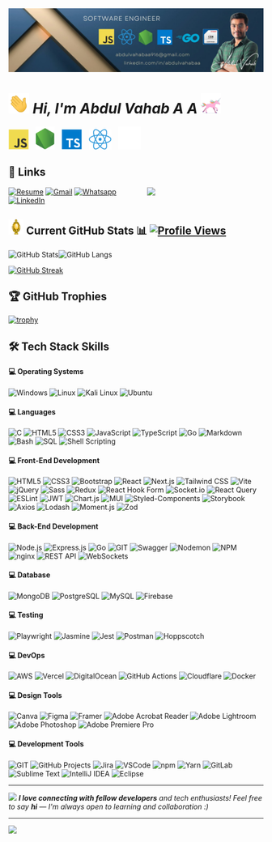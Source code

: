 <img src="images/Github banner no pic.jpg" >

# <img src="animated/hands.gif" height="40" /> **_Hi, I'm Abdul Vahab A A_** <img src="animated/unicorn.gif" height="40" />

<img src="svgs/logo-javascript.svg" height="40" style="margin-right:10px;" />
<img src="svgs/logo-nodejs.svg" height="45" style="margin-right:10px;" />
<img src="svgs/logo-typescript.svg" height="40" style="margin-right:10px;" />
<img src="images/react.png" height="40" style="margin-right:10px;" />
<img src="svgs/next.js.svg" height="45" />


## 🔗 Links

<img align='right' src="https://media.giphy.com/media/M9gbBd9nbDrOTu1Mqx/giphy.gif" width="230">

[![Resume](https://img.shields.io/badge/Resume-%239146FF.svg?style=social&logo=read-the-docs&logoColor=blue)](https://drive.google.com/file/d/1rQ1TG_9zv9Ij7PuopyuBUFp5FCMREm4D/view?usp=sharing) [![Gmail](https://img.shields.io/badge/Gmail-%23FF4500.svg?style=social&logo=Gmail)](mailto:abdulvahabaa916@gmail.com) [![Whatsapp](https://img.shields.io/badge/-WhatsApp-green?logo=WhatsApp&style=social)](https://wa.me/+9747733770) [![LinkedIn](https://img.shields.io/badge/LinkedIn-0077B5?style=flat&logo=linkedin&logoColor=white)](https://www.linkedin.com/in/abdulvahabaa)
<!-- [![LeetCode](https://img.shields.io/badge/LeetCode-FE7A16.svg?style=social&logo=leetcode&logoColor=orange)](https://leetcode.com/u/abdulvahabaa/) -->

## <img src="animated/light_5.gif" height="30px" /> Current GitHub Stats 📊 [![Profile Views](https://visitcountpro.netlify.app/api?id=abdulvahabaa&pretty=true)](https://visitcount.itsvg.in)

![GitHub Stats](https://github-readme-stats.vercel.app/api?username=abdulvahabaa&show_icons=true&theme=radical)![GitHub Langs](https://github-readme-stats.vercel.app/api/top-langs/?username=abdulvahabaa&layout=compact&theme=blue-green)

[![GitHub Streak](https://github-readme-streak-stats.herokuapp.com?user=abdulvahabaa&theme=blueberry&date_format=M%20j%5B%2C%20Y%5D)](https://git.io/streak-stats)

## 🏆 GitHub Trophies

[![trophy](https://github-profile-trophy.vercel.app/?username=abdulvahabaa&theme=nord&column=7)](https://github.com/ryo-ma/github-profile-trophy)

## 🛠️ Tech Stack Skills

#### 💻 Operating Systems

![Windows](https://img.shields.io/badge/windows-%230769AD.svg?style=plastic&logo=windows&logoColor=white)
![Linux](https://img.shields.io/badge/Linux-%2307405e.svg?style=plastic&logo=Linux&logoColor=white)
![Kali Linux](https://img.shields.io/badge/Kali_linux-%23404d59.svg?style=plastic&logo=Kalilinux&logoColor=white)
![Ubuntu](https://img.shields.io/badge/ubuntu-%23E34F26.svg?style=plastic&logo=ubuntu&logoColor=white)

#### 💻 Languages

![C](https://img.shields.io/badge/C-%2300599C.svg?style=plastic&logo=c&logoColor=white)
![HTML5](https://img.shields.io/badge/HTML5-%23E34F26.svg?style=plastic&logo=html5&logoColor=white)
![CSS3](https://img.shields.io/badge/CSS3-%231572B6.svg?style=plastic&logo=css3&logoColor=white)
![JavaScript](https://img.shields.io/badge/JavaScript-%23F7DF1E.svg?style=plastic&logo=javascript&logoColor=black)
![TypeScript](https://img.shields.io/badge/TypeScript-%23007ACC.svg?style=plastic&logo=typescript&logoColor=white)
![Go](https://img.shields.io/badge/Go-%2300ADD8.svg?style=plastic&logo=go&logoColor=white)
![Markdown](https://img.shields.io/badge/Markdown-%23000000.svg?style=plastic&logo=markdown&logoColor=white)
![Bash](https://img.shields.io/badge/Bash-%234EAA25.svg?style=plastic&logo=gnu-bash&logoColor=white)
![SQL](https://img.shields.io/badge/SQL-%2300C1D4.svg?style=plastic&logo=sql&logoColor=white)
![Shell Scripting](https://img.shields.io/badge/Shell_Scripting-%234EAA25.svg?style=plastic&logo=gnu-bash&logoColor=white)

#### 💻 Front-End Development

![HTML5](https://img.shields.io/badge/HTML5-%23E34F26.svg?style=plastic&logo=html5&logoColor=white)
![CSS3](https://img.shields.io/badge/CSS3-%231572B6.svg?style=plastic&logo=css3&logoColor=white)
![Bootstrap](https://img.shields.io/badge/Bootstrap-%237952B3.svg?style=plastic&logo=bootstrap&logoColor=white)
![React](https://img.shields.io/badge/React-%2361DAFB.svg?style=plastic&logo=react&logoColor=black)
![Next.js](https://img.shields.io/badge/Next.js-%23000000.svg?style=plastic&logo=nextdotjs&logoColor=white)
![Tailwind CSS](https://img.shields.io/badge/Tailwind_CSS-%2306B6D4.svg?style=plastic&logo=tailwindcss&logoColor=white)
![Vite](https://img.shields.io/badge/Vite-%23646CFF.svg?style=plastic&logo=vite&logoColor=white)
![jQuery](https://img.shields.io/badge/jQuery-%230769AD.svg?style=plastic&logo=jquery&logoColor=white)
![Sass](https://img.shields.io/badge/Sass-%23CC6699.svg?style=plastic&logo=sass&logoColor=white)
![Redux](https://img.shields.io/badge/Redux-%23764ABC.svg?style=plastic&logo=redux&logoColor=white)
![React Hook Form](https://img.shields.io/badge/React_Hook_Form-%23EC5990.svg?style=plastic&logo=reacthookform&logoColor=white)
![Socket.io](https://img.shields.io/badge/Socket.io-%23010101.svg?style=plastic&logo=socketdotio&logoColor=white)
![React Query](https://img.shields.io/badge/React_Query-%23FF4154.svg?style=plastic&logo=reactquery&logoColor=white)
![ESLint](https://img.shields.io/badge/ESLint-%234B32C3.svg?style=plastic&logo=eslint&logoColor=white)
![JWT](https://img.shields.io/badge/JWT-%23000000.svg?style=plastic&logo=jsonwebtokens&logoColor=white)
![Chart.js](https://img.shields.io/badge/Chart.js-%23FF6384.svg?style=plastic&logo=chartdotjs&logoColor=white)
![MUI](https://img.shields.io/badge/MUI-%230081CB.svg?style=plastic&logo=mui&logoColor=white)
![Styled-Components](https://img.shields.io/badge/Styled_Components-%23DB7093.svg?style=plastic&logo=styled-components&logoColor=white)
![Storybook](https://img.shields.io/badge/Storybook-%23FF4785.svg?style=plastic&logo=storybook&logoColor=white)
![Axios](https://img.shields.io/badge/Axios-%235A29E4.svg?style=plastic&logo=axios&logoColor=white)
![Lodash](https://img.shields.io/badge/Lodash-%23273230.svg?style=plastic&logo=lodash&logoColor=white)
![Moment.js](https://img.shields.io/badge/Moment.js-%23000000.svg?style=plastic&logo=momentdotjs&logoColor=white)
![Zod](https://img.shields.io/badge/Zod-%237952B3.svg?style=plastic&logo=Zod&logoColor=white)

#### 💻 Back-End Development

![Node.js](https://img.shields.io/badge/Node.js-%23339933.svg?style=plastic&logo=nodedotjs&logoColor=white)
![Express.js](https://img.shields.io/badge/Express.js-%23000000.svg?style=plastic&logo=express&logoColor=white)
![Go](https://img.shields.io/badge/Go-%2300ADD8.svg?style=plastic&logo=go&logoColor=white)
![GIT](https://img.shields.io/badge/git-%23E34F26.svg?style=plastic&logo=git&logoColor=white)
![Swagger](https://img.shields.io/badge/Swagger-%2385EA2D.svg?style=plastic&logo=swagger&logoColor=black)
![Nodemon](https://img.shields.io/badge/Nodemon-%2376D04B.svg?style=plastic&logo=nodemon&logoColor=white)
![NPM](https://img.shields.io/badge/NPM-%23CB3837.svg?style=plastic&logo=npm&logoColor=white)
![nginx](https://img.shields.io/badge/nginx-%23009639.svg?style=plastic&logo=nginx&logoColor=white)
![REST API](https://img.shields.io/badge/REST_API-%23000000.svg?style=plastic&logo=rest-api&logoColor=white)
![WebSockets](https://img.shields.io/badge/WebSockets-%234095F6.svg?style=plastic&logo=websockets&logoColor=white)

<!-- ![GraphQL](https://img.shields.io/badge/GraphQL-%23E10098.svg?style=plastic&logo=graphql&logoColor=white) -->

#### 💻 Database

![MongoDB](https://img.shields.io/badge/MongoDB-%2347A248.svg?style=plastic&logo=mongodb&logoColor=white)
![PostgreSQL](https://img.shields.io/badge/PostgreSQL-%23336791.svg?style=plastic&logo=postgresql&logoColor=white)
![MySQL](https://img.shields.io/badge/MySQL-%234479A1.svg?style=plastic&logo=mysql&logoColor=white)
![Firebase](https://img.shields.io/badge/Firebase-%23FFCA28.svg?style=plastic&logo=firebase&logoColor=black)

<!-- ![SQLite](https://img.shields.io/badge/SQLite-%23003B57.svg?style=plastic&logo=sqlite&logoColor=white)
![Redis](https://img.shields.io/badge/Redis-%23DC382D.svg?style=plastic&logo=redis&logoColor=white)
![Neo4j](https://img.shields.io/badge/Neo4j-%2300A0D1.svg?style=plastic&logo=neo4j&logoColor=white) -->

#### 💻 Testing

![Playwright](https://img.shields.io/badge/Playwright-%23004A71.svg?style=plastic&logo=playwright&logoColor=white)
![Jasmine](https://img.shields.io/badge/Jasmine-%238A4182.svg?style=plastic&logo=jasmine&logoColor=white)
![Jest](https://img.shields.io/badge/Jest-%23C21325.svg?style=plastic&logo=jest&logoColor=white)
![Postman](https://img.shields.io/badge/Postman-%23FF6C37.svg?style=plastic&logo=postman&logoColor=white)
![Hoppscotch](https://img.shields.io/badge/Hoppscotch-%23006DFF.svg?style=plastic&logo=hoppscotch&logoColor=white)

#### 💻 DevOps

![AWS](https://img.shields.io/badge/AWS-%23FFCA28.svg?style=plastic&logo=aws&logoColor=black)
![Vercel](https://img.shields.io/badge/Vercel-%23000000.svg?style=plastic&logo=vercel&logoColor=white)
![DigitalOcean](https://img.shields.io/badge/DigitalOcean-%230080FF.svg?style=plastic&logo=digitalocean&logoColor=white)
![GitHub Actions](https://img.shields.io/badge/GitHub_Actions-%232671E5.svg?style=plastic&logo=githubactions&logoColor=white)
![Cloudflare](https://img.shields.io/badge/Cloudflare-%23F38020.svg?style=plastic&logo=cloudflare&logoColor=white)
![Docker](https://img.shields.io/badge/Docker-%232496ED.svg?style=plastic&logo=docker&logoColor=white)

#### 💻 Design Tools

![Canva](https://img.shields.io/badge/Canva-%2300C4CC.svg?style=plastic&logo=canva&logoColor=white)
![Figma](https://img.shields.io/badge/Figma-%23F24E1E.svg?style=plastic&logo=figma&logoColor=white)
![Framer](https://img.shields.io/badge/Framer-%23759CFC.svg?style=plastic&logo=framer&logoColor=black)
![Adobe Acrobat Reader](https://img.shields.io/badge/Adobe_Acrobat_Reader-%23FF0000.svg?style=plastic&logo=adobeacrobatreader&logoColor=white)
![Adobe Lightroom](https://img.shields.io/badge/Adobe_Lightroom-%2331A8FF.svg?style=plastic&logo=adobelightroom&logoColor=white)
![Adobe Photoshop](https://img.shields.io/badge/Adobe_Photoshop-%2331A8FF.svg?style=plastic&logo=adobephotoshop&logoColor=white)
![Adobe Premiere Pro](https://img.shields.io/badge/Adobe_Premiere_Pro-%239999FF.svg?style=plastic&logo=adobepremierepro&logoColor=white)

#### 💻 Development Tools

![GIT](https://img.shields.io/badge/git-%23E34F26.svg?style=plastic&logo=git&logoColor=white)
![GitHub Projects](https://img.shields.io/badge/GitHub_Projects-%23000000.svg?style=plastic&logo=github&logoColor=white)
![Jira](https://img.shields.io/badge/Jira-%230052CC.svg?style=plastic&logo=jira&logoColor=white)
![VSCode](https://img.shields.io/badge/VSCode-%23007ACC.svg?style=plastic&logo=visualstudiocode&logoColor=white)
![npm](https://img.shields.io/badge/npm-%23CB3837.svg?style=plastic&logo=npm&logoColor=white)
![Yarn](https://img.shields.io/badge/Yarn-%232C8EBB.svg?style=plastic&logo=yarn&logoColor=white)
![GitLab](https://img.shields.io/badge/GitLab-%23FCA121.svg?style=plastic&logo=gitlab&logoColor=white)
![Sublime Text](https://img.shields.io/badge/Sublime_Text-%23FF9800.svg?style=plastic&logo=sublimetext&logoColor=black)
![IntelliJ IDEA](https://img.shields.io/badge/IntelliJ_IDEA-%23000000.svg?style=plastic&logo=intellijidea&logoColor=white)
![Eclipse](https://img.shields.io/badge/Eclipse-%232C2255.svg?style=plastic&logo=eclipse&logoColor=white)

---

<img src="https://media.giphy.com/media/LnQjpWaON8nhr21vNW/giphy.gif" width="60"> <em><b>I love connecting with fellow developers</b> and tech enthusiasts! Feel free to say <b>hi</b> — I'm always open to learning and collaboration :)</em>

---

<!-- ## 🗂️ Highlight Projects

<a href="https://github.com/Zhenye-Na/DA-RNN">
  <img align="center" src="https://github-readme-stats.vercel.app/api/pin/?username=zhenye-na&repo=DA-RNN&show_icons=true&line_height=27&title_color=6aa6f8&text_color=8a919a&icon_color=6aa6f8&bg_color=22272e" alt="DA-RNN" />
</a>

<a href="https://github.com/Zhenye-Na/crnn-pytorch">
  <img align="center" src="https://github-readme-stats.vercel.app/api/pin/?username=zhenye-na&repo=crnn-pytorch&show_icons=true&line_height=27&title_color=6aa6f8&text_color=8a919a&icon_color=6aa6f8&bg_color=22272e" alt="crnn-pytorch" />
</a> -->

[![](https://visitcountpro.netlify.app/api?id=abdulvahabaa&pretty=true)](https://visitcount.itsvg.in)
